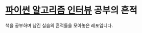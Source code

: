 # [파이썬 알고리즘 인터뷰](http://www.kyobobook.co.kr/product/detailViewKor.laf?mallGb=KOR&ejkGb=KOR&barcode=9791189909178&orderClick=4bb) 공부의 흔적

책을 공부하며 남긴 실습의 흔적들을 모아놓은 레포입니다.